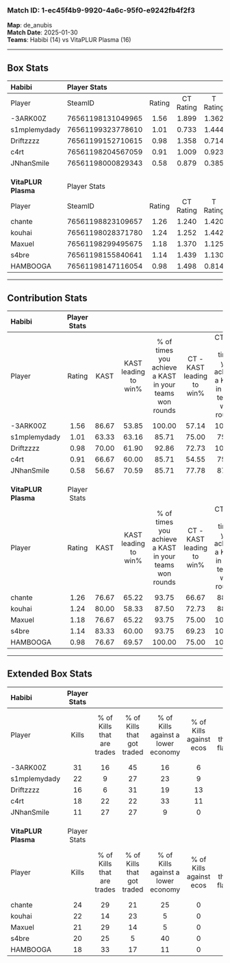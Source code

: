 ### Match ID: 1-ec45f4b9-9920-4a6c-95f0-e9242fb4f2f3  
**Map**: de_anubis  
**Match Date**: 2025-01-30  
**Teams**: Habibi (14) vs VitaPLUR Plasma (16)  

---  

## Box Stats  

| **Habibi**          | Player Stats      |        |           |          |       |       |       |         |        |      |     |
| :- | :- | :-: | :-: | :-: | :-: | :-: | :-: | :-: | :-: | :-: | :-: |
| Player              | SteamID           | Rating | CT Rating | T Rating | KAST  |  ADR  | Kills | Assists | Deaths | K/D  | HS% |
| -3ARK00Z            | 76561198131049965 |  1.56  |   1.899   |  1.362   | 86.67 | 110.7 |  31   |    8    |   23   | 1.35 | 32  |
| s1mplemydady        | 76561199323778610 |  1.01  |   0.733   |  1.444   | 63.33 | 77.6  |  22   |    4    |   23   | 0.96 | 59  |
| Driftzzzz           | 76561199152710615 |  0.98  |   1.358   |  0.714   | 70.00 | 66.0  |  16   |    6    |   16   | 1.00 | 37  |
| c4rt                | 76561198204567059 |  0.91  |   1.009   |  0.923   | 66.67 | 57.8  |  18   |    5    |   20   | 0.90 | 61  |
| JNhanSmile          | 76561198000829343 |  0.58  |   0.879   |  0.385   | 56.67 | 53.2  |  11   |    7    |   23   | 0.48 | 27  |
|                     |                   |        |           |          |       |       |       |         |        |      |     |
|                     |                   |        |           |          |       |       |       |         |        |      |     |
|                     |                   |        |           |          |       |       |       |         |        |      |     |
| **VitaPLUR Plasma** | Player Stats      |        |           |          |       |       |       |         |        |      |     |
| Player              | SteamID           | Rating | CT Rating | T Rating | KAST  |  ADR  | Kills | Assists | Deaths | K/D  | HS% |
| chante              | 76561198823109657 |  1.26  |   1.240   |  1.420   | 76.67 | 73.4  |  24   |    4    |   17   | 1.41 | 41  |
| kouhai              | 76561198028371780 |  1.24  |   1.252   |  1.442   | 80.00 | 88.3  |  22   |   10    |   20   | 1.10 | 72  |
| Maxuel              | 76561198299495675 |  1.18  |   1.370   |  1.125   | 76.67 | 76.0  |  21   |    8    |   18   | 1.17 | 66  |
| s4bre               | 76561198155840641 |  1.14  |   1.439   |  1.130   | 83.33 | 74.5  |  20   |    4    |   20   | 1.00 | 25  |
| HAMBOOGA            | 76561198147116054 |  0.98  |   1.498   |  0.814   | 76.67 | 70.0  |  18   |    7    |   23   | 0.78 | 55  |
---  

## Contribution Stats  

| **Habibi**          | Player Stats |       |                      |                                                        |                           |                                                             |                          |                                                            |
| :- | :-: | :-: | :-: | :-: | :-: | :-: | :-: | :-: |
| Player              |    Rating    | KAST  | KAST leading to win% | % of times you achieve a KAST in your teams won rounds | CT - KAST leading to win% | CT - % of times you achieve a KAST in your teams won rounds | T - KAST leading to win% | T - % of times you achieve a KAST in your teams won rounds |
| -3ARK00Z            |     1.56     | 86.67 |        53.85         |                         100.00                         |           57.14           |                           100.00                            |          50.00           |                           100.00                           |
| s1mplemydady        |     1.01     | 63.33 |        63.16         |                         85.71                          |           75.00           |                            75.00                            |          54.55           |                           100.00                           |
| Driftzzzz           |     0.98     | 70.00 |        61.90         |                         92.86                          |           72.73           |                           100.00                            |          50.00           |                           83.33                            |
| c4rt                |     0.91     | 66.67 |        60.00         |                         85.71                          |           54.55           |                            75.00                            |          66.67           |                           100.00                           |
| JNhanSmile          |     0.58     | 56.67 |        70.59         |                         85.71                          |           77.78           |                            87.50                            |          62.50           |                           83.33                            |
|                     |              |       |                      |                                                        |                           |                                                             |                          |                                                            |
|                     |              |       |                      |                                                        |                           |                                                             |                          |                                                            |
|                     |              |       |                      |                                                        |                           |                                                             |                          |                                                            |
| **VitaPLUR Plasma** | Player Stats |       |                      |                                                        |                           |                                                             |                          |                                                            |
| Player              |    Rating    | KAST  | KAST leading to win% | % of times you achieve a KAST in your teams won rounds | CT - KAST leading to win% | CT - % of times you achieve a KAST in your teams won rounds | T - KAST leading to win% | T - % of times you achieve a KAST in your teams won rounds |
| chante              |     1.26     | 76.67 |        65.22         |                         93.75                          |           66.67           |                            88.89                            |          63.64           |                           100.00                           |
| kouhai              |     1.24     | 80.00 |        58.33         |                         87.50                          |           72.73           |                            88.89                            |          46.15           |                           85.71                            |
| Maxuel              |     1.18     | 76.67 |        65.22         |                         93.75                          |           75.00           |                           100.00                            |          54.55           |                           85.71                            |
| s4bre               |     1.14     | 83.33 |        60.00         |                         93.75                          |           69.23           |                           100.00                            |          50.00           |                           85.71                            |
| HAMBOOGA            |     0.98     | 76.67 |        69.57         |                         100.00                         |           75.00           |                           100.00                            |          63.64           |                           100.00                           |
---  

## Extended Box Stats  

| **Habibi**          | Player Stats |                            |                            |                                    |                         |                              |                                 |        |                             |                                     |                          |                               |                            |
| :- | :-: | :-: | :-: | :-: | :-: | :-: | :-: | :-: | :-: | :-: | :-: | :-: | :-: |
| Player              |    Kills     | % of Kills that are trades | % of Kills that got traded | % of Kills against a lower economy | % of Kills against ecos | % of Kills that are flawless | % of Kills that are close duels | Deaths | % of Deaths that get traded | % of Deaths against a lower economy | % of Deaths against ecos | % of Deaths that are flawless | % of Deaths that are close |
| -3ARK00Z            |      31      |             16             |             45             |                 16                 |            6            |              65              |                0                |   23   |             17              |                 13                  |            4             |              61               |             9              |
| s1mplemydady        |      22      |             9              |             27             |                 23                 |            9            |              55              |                9                |   23   |             17              |                  9                  |            0             |              61               |             0              |
| Driftzzzz           |      16      |             6              |             31             |                 19                 |           13            |              56              |                0                |   16   |             19              |                 13                  |            6             |              69               |             0              |
| c4rt                |      18      |             22             |             22             |                 33                 |           11            |              67              |                6                |   20   |             15              |                  5                  |            0             |              50               |             10             |
| JNhanSmile          |      11      |             27             |             27             |                 9                  |            0            |              55              |                0                |   23   |             13              |                  9                  |            4             |              57               |             0              |
|                     |              |                            |                            |                                    |                         |                              |                                 |        |                             |                                     |                          |                               |                            |
|                     |              |                            |                            |                                    |                         |                              |                                 |        |                             |                                     |                          |                               |                            |
|                     |              |                            |                            |                                    |                         |                              |                                 |        |                             |                                     |                          |                               |                            |
| **VitaPLUR Plasma** | Player Stats |                            |                            |                                    |                         |                              |                                 |        |                             |                                     |                          |                               |                            |
| Player              |    Kills     | % of Kills that are trades | % of Kills that got traded | % of Kills against a lower economy | % of Kills against ecos | % of Kills that are flawless | % of Kills that are close duels | Deaths | % of Deaths that get traded | % of Deaths against a lower economy | % of Deaths against ecos | % of Deaths that are flawless | % of Deaths that are close |
| chante              |      24      |             29             |             21             |                 25                 |            0            |              54              |                4                |   17   |             24              |                 24                  |            0             |              47               |             0              |
| kouhai              |      22      |             14             |             23             |                 5                  |            0            |              45              |                9                |   20   |             30              |                 25                  |            0             |              60               |             5              |
| Maxuel              |      21      |             29             |             14             |                 5                  |            0            |              67              |                0                |   18   |             22              |                 28                  |            0             |              56               |             6              |
| s4bre               |      20      |             25             |             5              |                 40                 |            0            |              70              |                5                |   20   |             40              |                 25                  |            0             |              70               |             5              |
| HAMBOOGA            |      18      |             33             |             17             |                 11                 |            0            |              61              |                0                |   23   |             43              |                 26                  |            0             |              65               |             0              |
